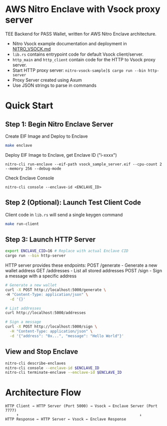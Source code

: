 # AWS Nitro Enclave with Vsock proxy server

TEE Backend for PASS Wallet, written for AWS Nitro Enclave architecture.

- Nitro Vsock example documentation and deployment in [NITRO_VSOCK.md](NITRO_VSOCK.md)
- `lib.rs` contains entrypoint code for default Vsock client/server.
- `http_main` and `http_client` contain code for the HTTP to Vsock proxy server.
- Start HTTP proxy server: `nitro-vsock-sample]$ cargo run --bin http-server`
- Proxy Server created using Axum
- Use JSON strings to parse in commands

# Quick Start

## Step 1: Begin Nitro Enclave Server

Create EIF Image and Deploy to Enclave
```bash
make enclave
```

Deploy EIF Image to Enclave, get Enclave ID ("i-xxxx")
```
nitro-cli run-enclave --eif-path vsock_sample_server.eif --cpu-count 2 --memory 256 --debug-mode
```

Check Enclave Console
```
nitro-cli console --enclave-id <ENCLAVE_ID>
```

## Step 2 (Optional): Launch Test Client Code

Client code in `lib.rs` will send a single keygen command
```bash
make run-client
```

## Step 3: Launch HTTP Server
```bash
export ENCLAVE_CID=16 # Replace with actual Enclave CID
cargo run --bin http-server
```

HTTP server provides these endpoints:
POST /generate - Generate a new wallet address
GET /addresses - List all stored addresses
POST /sign - Sign a message with a specific address

```bash
# Generate a new wallet
curl -X POST http://localhost:5000/generate \
-H "Content-Type: application/json" \
  -d '{}'

# List addresses
curl http://localhost:5000/addresses

# Sign a message
curl -X POST http://localhost:5000/sign \
  -H "Content-Type: application/json" \
  -d '{"address": "0x...", "message": "Hello World"}'
```

## View and Stop Enclave
```bash
nitro-cli describe-enclaves
nitro-cli console --enclave-id $ENCLAVE_ID
nitro-cli terminate-enclave --enclave-id $ENCLAVE_ID
```


# Architecture Flow

```
HTTP Client → HTTP Server (Port 5000) → Vsock → Enclave Server (Port 7777)
     ↑                                                      ↓
HTTP Response ← HTTP Server ← Vsock ← Enclave Response
```
